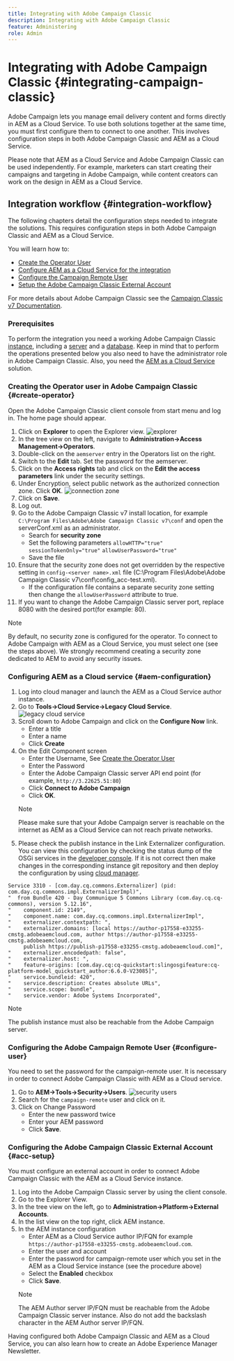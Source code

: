 ```yaml
---
title: Integrating with Adobe Campaign Classic
description: Integrating with Adobe Campaign Classic 
feature: Administering
role: Admin
---
```


# Integrating with Adobe Campaign Classic {#integrating-campaign-classic}

Adobe Campaign lets you manage email delivery content and forms directly in AEM as a Cloud Service. To use both solutions together at the same time, you must first configure them to connect to one another. This involves configuration steps in both Adobe Campaign Classic and AEM as a Cloud Service.

Please note that AEM as a Cloud Service and Adobe Campaign Classic can be used independently. For example, marketers can start creating their campaigns and targeting in Adobe Campaign, while content creators can work on the design in AEM as a Cloud Service.

## Integration workflow {#integration-workflow}

The following chapters detail the configuration steps needed to integrate the solutions. This requires configuration steps in both Adobe Campaign Classic and AEM as a Cloud Service.

You will learn how to:

* [Create the Operator User](#create-operator)
* [Configure AEM as a Cloud Service for the integration](#aem-configuration)
* [Configure the Campaign Remote User](#configure-user)
* [Setup the Adobe Campaign Classic External Account](#acc-setup)

For more details about Adobe Campaign Classic see the [Campaign Classic v7 Documentation](https://experienceleague.adobe.com/docs/campaign-classic/using/campaign-classic-home.html).

### Prerequisites

To perform the integration you need a working Adobe Campaign Classic [instance](https://experienceleague.adobe.com/docs/campaign-classic/using/installing-campaign-classic/initial-configuration/creating-an-instance-and-logging-on.html), including a [server](https://experienceleague.adobe.com/docs/campaign-classic/using/installing-campaign-classic/install-campaign-on-prem/installing-campaign-in-windows-/installing-the-server.html) and a [database](https://experienceleague.adobe.com/docs/campaign-classic/using/installing-campaign-classic/initial-configuration/creating-and-configuring-the-database.html). Keep in mind that to perform the operations presented below you also need to have the administrator role in Adobe Campaign Classic.  Also, you need the [AEM as a Cloud Service](https://experienceleague.adobe.com/docs/experience-manager-cloud-service/content/overview/introduction.html) solution.

<!---##### Adobe Campaign Classic Configuration {#campaign-classic-configuration}

In the following chapters you will learn how to install, setup and configure Adobe Campaign Classic so it can be integrated with AEM as a Cloud service. Please be aware that in order to perform the operations presented below you must have the **administration** role in Adobe Campaign.

### Prerequisites {#prerequisites-campaign-classic}

(remove also) To install and configure Adobe campaign classic you need the following:

1. Install java 7 or later.
1. Install Postgres.
1. Install PgAdmin.

### Installing Adobe Campaign Classic {#acc-installation}

(we need to take it out look for reference) If you do not have Adobe Campaign Classic installed follow these steps:

1. Download the Adobe Campaign Classic installation from the Adobe software distribution portal as per your [platform](https://experience.adobe.com/#/downloads/content/software-distribution/en/campaign.html)
1. Locate the setup.exe file in the extracted folder.
1. Run setup.exe as an administrator (right-click and run as administrator) and click **Next**.
1. Select the installation type as **Application server** and click **Next**.
>[!NOTE]
>Be aware that there are several installation types available depending on your requirements:
>**Installation of an application server** : Install the Adobe Campaign application server and the client console.
>**Minimal installation (Network)**: Installation of the client's machine from the network.
>**Installation of a client**: Installation of the required components for the Adobe Campaign client.
>**Custom installation**: The customer chooses the elements that will be installed.
1. Select the installation directory and click **Next**.
1. Click **Finish**.

Once the installation is complete, a message window will appear. Click the **Finish** button.

>[!NOTE]
>
>Once the server installation is complete you can reboot the server to avoid any network issues.

### First start-up of the Adobe Campaign Classic Server {#first-startup}

(skip this) After the installation is complete you can start up the server Adobe Campaign Classic Server. Follow the steps below to ensure a smooth startup:

1. Start command prompt as an administrator
1. Navigate to the Adobe Campaign directory, for example: `C:\Program Files\Adobe\Adobe Campaign Classic v7`
1. Run the following command: `nlserver web`
   * Press Ctrl+C to stop the process, then enter the following command: (unclear/more context)
1. Run the following command to setup the password: `nlserver config -internalpassword`
   * The user name is internal and default password is "empty/blank" (unclear/more context)
1. Enter following command to start the server: `nlserver start web`
   >[!NOTE]
   >
   >If needed, you can enter the following command to stop the server `nlserver stop web`.
1. Open the hosts file as administrator in any text editor.
1. Add an entry for your Adobe Campaign Classic server's name: 127.0.0.1 server name.corp.adobe.com. For example:

```
127.0.0.1   acc-test.corp.adobe.com

```

### Creating the Adobe Campaign Classic Instance {#instance-creation}

(skip) After the server startup, follow these steps to create an Adobe Campaign Classic instance:

1. Open the Adobe Campaign Classic client from the start menu.
1. Click on the Adobe Inc. v6 link.
1. Double click on Adobe Inc. v6 under Connections and add the Adobe Campaign Classic server FQN in the connection URL field. The default port for the Adobe Campaign Classic server is 8080. Click **OK** to save.
1. Login with your credentials. The user name and the password is what you set in the previous steps of the [First start-up of the server](#first-startup) procedure.

### Creating the Database {#creation-database}

(skip) Since this is first time you log in the **Declare a new instance** window is displayed. You will now be able to create a database, as follows:

1. In the Declare a new instance window:
   * Enter the server name into the Name field (we set acc-test, note that the system will change this to acc_test) (unclear/more context)
   * Enter * into the DNS masks field
   * Choose the language
Once you've clicked ok, you will go back to the login page. Log in again with your credentials.
1. The database creation wizard will appear.
   * Choose PostgreSQL as Engine
   * Enter localhost in field Server
   * Choose Create or recycle a database
   * Click **Next**.
1. Enter the user name and password for the postgresSQL admin account (postgres/postgres) (unclear/more context)
   * Click **Next**.
1. On the database creation screen, enter the following details:
   * Enter a name for the database to be created (for example, campaign)
   * Switch to Create a new user account for this database
   * Specify a database account and password
   * (optional) You can leave everything else as the default
   * Click **Next**.
1. Select the following packages to install:
   * Delivery
   * Marketing campaigns (Campaign)
   * AEM integration
   * Click **Next**.
1. Enter the password on the Creation Steps screen(admin) (unclear/more context) and click **Next**.
1. Click on the **Start** button to start the database creation execution. Click **Close** after progress the bar is full.--->

### Creating the Operator user in Adobe Campaign Classic {#create-operator}

Open the Adobe Campaign Classic client console from start menu and log in. The home page should appear.

1. Click on **Explorer** to open the Explorer view.
![explorer](assets/explorer.png)
1. In the tree view on the left, navigate to **Administration->Access Management->Operators**.
1. Double-click on the `aemserver` entry in the Operators list on the right.
1. Switch to the **Edit** tab. Set the password for the aemserver.
1. Click on the **Access rights** tab and click on the **Edit the access parameters** link under the security settings.
1. Under Encryption, select public network as the authorized connection zone. Click **OK**.
![connection zone](assets/auth.png)
1. Click on **Save**.
1. Log out.
1. Go to the Adobe Campaign Classic v7 install location, for example `C:\Program Files\Adobe\Adobe Campaign Classic v7\conf` and open the serverConf.xml as an administrator.
    * Search for **security zone**
    * Set the following parameters `allowHTTP="true"` `sessionTokenOnly="true"` `allowUserPassword="true"`
    * Save the file
1. Ensure that the security zone does not get overridden by the respective setting in `config-<server name>.xml` file (C:\Program Files\Adobe\Adobe Campaign Classic v7\conf\config_acc-test.xml).
    * If the configuration file contains a separate security zone setting then change the `allowUserPassword` attribute to true.
1. If you want to change the Adobe Campaign Classic server port, replace 8080 with the desired port(for example: 80).

>[!NOTE]
>
>By default, no security zone is configured for the operator. To connect to Adobe Campaign with AEM as a Cloud Service, you must select one (see the steps above). We strongly recommend creating a security zone dedicated to AEM to avoid any security issues.

### Configuring AEM as a Cloud service {#aem-configuration}

1. Log into cloud manager and launch the AEM as a Cloud Service author instance.
1. Go to **Tools→Cloud Service→Legacy Cloud Service**.
![legacy cloud service](assets/legacy.png)
1. Scroll down to Adobe Campaign and click on the **Configure Now** link.
    * Enter a title
    * Enter a name
    * Click **Create**
1. On the Edit Component screen
    * Enter the Username, See [Create the Operator User](#create-operator)
    * Enter the Password
    * Enter the Adobe Campaign Classic server API end point (for example, `http://3.22625.51:80`)
    * Click **Connect to Adobe Campaign**
    * Click **OK**.
    >[!NOTE]
    >
    >Please make sure that your Adobe Campaign server is reachable on the internet as AEM as a Cloud Service can not reach private networks.
1. Please check the publish instance in the Link Externalizer configuration.
You can view this configuration by checking the status dump of the OSGi services in the [developer console](https://experienceleague.adobe.com/docs/experience-manager-learn/cloud-service/debugging/debugging-aem-as-a-cloud-service/developer-console.html#osgi-services).
If it is not correct then make changes in the corresponding instance git repository and then deploy the configuration by using [cloud manager](https://experienceleague.adobe.com/docs/experience-manager-cloud-service/content/implementing/using-cloud-manager/deploy-code.html).

```
Service 3310 - [com.day.cq.commons.Externalizer] (pid: com.day.cq.commons.impl.ExternalizerImpl)",
"  from Bundle 420 - Day Communique 5 Commons Library (com.day.cq.cq-commons), version 5.12.16",
"    component.id: 2149",
"    component.name: com.day.cq.commons.impl.ExternalizerImpl",
"    externalizer.contextpath: ",
"    externalizer.domains: [local https://author-p17558-e33255-cmstg.adobeaemcloud.com, author https://author-p17558-e33255-cmstg.adobeaemcloud.com,
     publish https://publish-p17558-e33255-cmstg.adobeaemcloud.com]",
"    externalizer.encodedpath: false",
"    externalizer.host: ",
"    feature-origins: [com.day.cq:cq-quickstart:slingosgifeature:cq-platform-model_quickstart_author:6.6.0-V23085]",
"    service.bundleid: 420",
"    service.description: Creates absolute URLs",
"    service.scope: bundle",
"    service.vendor: Adobe Systems Incorporated",

```

>[!NOTE]
>
>The publish instance must also be reachable from the Adobe Campaign server.

### Configuring the Adobe Campaign Remote User {#configure-user}

You need to set the password for the campaign-remote user. It is necessary in order to connect Adobe Campaign Classic with AEM as a Cloud service.

1. Go to **AEM→Tools→Security→Users**.
![security users](assets/user.png)
1. Search for the `campaign-remote` user and click on it.
1. Click on Change Password
    * Enter the new password twice
    * Enter your AEM password
    * Click **Save**.

### Configuring the Adobe Campaign Classic External Account {#acc-setup}

You must configure an external account in order to connect Adobe Campaign Classic with the AEM as a Cloud Service instance.

1. Log into the Adobe Campaign Classic server by using the client console.
1. Go to the Explorer View.
1. In the tree view on the left, go to **Administration→Platform→External Accounts**.
1. In the list view on the top right, click AEM instance.
1. In the AEM instance configuration
    * Enter AEM as a Cloud Service author IP/FQN for example `https://author-p17558-e33255-cmstg.adobeaemcloud.com`.
    * Enter the user and account
    * Enter the password for campaign-remote user which you set in the AEM as a Cloud Service instance (see the procedure above)
    * Select the **Enabled** checkbox
    * Click **Save**.
    >[!NOTE]
    >
    >The AEM Author server IP/FQN must be reachable from the Adobe Campaign Classic server instance. Also do not add the backslash character in the AEM Author server IP/FQN.

Having configured both Adobe Campaign Classic and AEM as a Cloud Service, you can also learn how to create an Adobe Experience Manager Newsletter.
